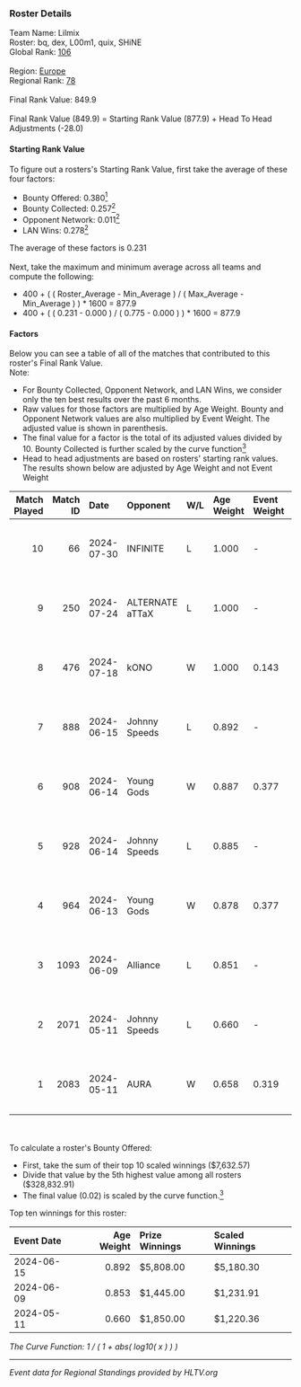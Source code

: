 ### Roster Details<br />
Team Name: Lilmix<br />
Roster: bq, dex, L00m1, quix, SHiNE<br />
Global Rank: [106](../standings_global.md)<br />
<br />
Region: [Europe]( ../standings_europe.md)<br />
Regional Rank: [78]( ../standings_europe.md)<br />
<br />
Final Rank Value:  849.9<br />
<br />
Final Rank Value (849.9) = Starting Rank Value (877.9) + Head To Head Adjustments (-28.0)<br />

#### Starting Rank Value<br />
To figure out a rosters's Starting Rank Value, first take the average of these four factors:<br />
- Bounty Offered: 0.380[<sup>1</sup>](#table2)
- Bounty Collected: 0.257[<sup>2</sup>](#table1)
- Opponent Network: 0.011[<sup>2</sup>](#table1)
- LAN Wins: 0.278[<sup>2</sup>](#table1)

The average of these factors is 0.231<br />
<br />
Next, take the maximum and minimum average across all teams and compute the following:<br />
- 400 + ( ( Roster_Average - Min_Average ) / ( Max_Average - Min_Average ) ) * 1600 = 877.9
- 400 + ( ( 0.231 - 0.000 ) / ( 0.775 - 0.000 ) ) * 1600 = 877.9


#### Factors<br />
Below you can see a table of all of the matches that contributed to this roster's Final Rank Value.<br />
Note:<br />

- For Bounty Collected, Opponent Network, and LAN Wins, we consider only the ten best results over the past 6 months.
- Raw values for those factors are multiplied by Age Weight. Bounty and Opponent Network values are also multiplied by Event Weight. The adjusted value is shown in parenthesis.
- The final value for a factor is the total of its adjusted values divided by 10. Bounty Collected is further scaled by the curve function[<sup>3</sup>](#curveFunction)
- Head to head adjustments are based on rosters' starting rank values. The results shown below are adjusted by Age Weight and not Event Weight
<span id="table1"></span><br />


| Match Played | Match ID | Date       | Opponent        | W/L | Age Weight | Event Weight | Bounty Collected | Opponent Network | LAN Wins  | H2H Adj. | Roster                      |
| -: | -: | :- | :- | :- | :- | :- | :- | :- | :- | -: | :- |
|           10 |       66 | 2024-07-30 | INFINITE        | L   | 1.000      | -            | -                | -                | -         |   -25.45 | bq, dex, L00m1, quix, SHiNE |
|            9 |      250 | 2024-07-24 | ALTERNATE aTTaX | L   | 1.000      | -            | -                | -                | -         |   -17.37 | bq, dex, L00m1, quix, SHiNE |
|            8 |      476 | 2024-07-18 | kONO            | W   | 1.000      | 0.143        | 0.029 (0.004)    | 0.537 (0.077)    | 0 (0.000) |    13.22 | bq, dex, L00m1, quix, SHiNE |
|            7 |      888 | 2024-06-15 | Johnny Speeds   | L   | 0.892      | -            | -                | -                | -         |    -3.20 | bq, dex, poiii, quix, zyyx  |
|            6 |      908 | 2024-06-14 | Young Gods      | W   | 0.887      | 0.377        | 0.007 (0.002)    | 0.034 (0.011)    | 1 (0.887) |     8.18 | bq, dex, poiii, quix, zyyx  |
|            5 |      928 | 2024-06-14 | Johnny Speeds   | L   | 0.885      | -            | -                | -                | -         |    -3.15 | bq, dex, poiii, quix, zyyx  |
|            4 |      964 | 2024-06-13 | Young Gods      | W   | 0.878      | 0.377        | 0.007 (0.002)    | 0.034 (0.011)    | 1 (0.878) |     8.28 | bq, dex, poiii, quix, zyyx  |
|            3 |     1093 | 2024-06-09 | Alliance        | L   | 0.851      | -            | -                | -                | -         |   -14.15 | bq, dex, poiii, quix, zyyx  |
|            2 |     2071 | 2024-05-11 | Johnny Speeds   | L   | 0.660      | -            | -                | -                | -         |    -1.93 | bq, dex, poiii, quix, zyyx  |
|            1 |     2083 | 2024-05-11 | AURA            | W   | 0.658      | 0.319        | 0.017 (0.004)    | 0.060 (0.013)    | 1 (0.658) |     7.60 | bq, dex, poiii, quix, zyyx  |

<br />
<span id="table2"></span><br />
To calculate a roster's Bounty Offered:<br />

- First, take the sum of their top 10 scaled winnings ($7,632.57)
- Divide that value by the 5th highest value among all rosters ($328,832.91)
- The final value (0.02) is scaled by the curve function.[<sup>3</sup>](#curveFunction)

Top ten winnings for this roster:<br />

| Event Date | Age Weight | Prize Winnings | Scaled Winnings |
| :- | -: | :- | :- |
| 2024-06-15 |      0.892 | $5,808.00      | $5,180.30       |
| 2024-06-09 |      0.853 | $1,445.00      | $1,231.91       |
| 2024-05-11 |      0.660 | $1,850.00      | $1,220.36       |


<span id="curveFunction"></span>_The Curve Function: 1 / ( 1 + abs( log10( x ) ) )_<br />

---
_Event data for Regional Standings provided by HLTV.org_<br />
